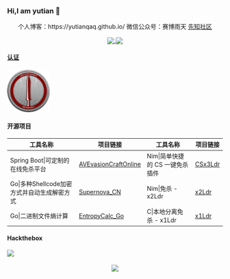 ### Hi,I am yutian 👋
 <p align="center"> 个人博客：https://yutianqaq.github.io/   微信公众号：赛博雨天 <a style="display: inline;" href="https://xz.aliyun.com/u/29840">先知社区</p>  




<!-- ![Anurag's GitHub stats](https://github-readme-stats.vercel.app/api?username=yutianqaq&hide=contribs,prs,issues&show_icons=true&theme=radical)-->
<p align="center"><img align='center' src="https://github-readme-stats.vercel.app/api?username=yutianqaq&show_icons=true&line_height=35&count_private=true&theme=dark"> <img align="center" src="https://github-readme-stats.vercel.app/api/top-langs/?username=yutianqaq&&hide=html,javascript&langs_count=3&line_height=35&theme=dark" /> </p> 

#### 认证

<a style="display: inline;" href="https://api.eu.badgr.io/public/assertions/bVOCm2Z1QlKO3GhyDahfng"><img style="display: inline;" src="Images/crto-logo.png" alt="CRTO" width="100" height="100" /></a>

#### 开源项目
| 工具名称                                      | 项目链接                                        | 工具名称                                      | 项目链接                                        | 
| ------------------------------------------ | -------------------------------------------- | -------------------------------------------- | -------------------------------------------- |
| Spring Boot\|可定制的在线免杀平台               | [AVEvasionCraftOnline](https://github.com/yutianqaq/AVEvasionCraftOnline) | Nim\|简单快捷的 CS 一键免杀插件                   | [CSx3Ldr](https://github.com/yutianqaq/CSx3Ldr)      |
| Go\|多种Shellcode加密方式并自动生成解密方式      | [Supernova_CN](https://github.com/yutianqaq/Supernova_CN) | Nim\|免杀 - x2Ldr                              | [x2Ldr](https://github.com/yutianqaq/x2Ldr)         |
| Go\|二进制文件熵计算                               | [EntropyCalc_Go](https://github.com/yutianqaq/EntropyCalc_Go) | C\|本地分离免杀 - x1Ldr                         | [x1Ldr](https://github.com/yutianqaq/x1Ldr)         |   

#### Hackthebox
<p><a href="https://app.hackthebox.com/profile/244079" target="_blank" rel="noopener"><img src="http://www.hackthebox.eu/badge/image/244079"></a></p>
<p align="center"> <img align='center' src="https://profile-counter.glitch.me/yutianqaq/count.svg" > </p>

 

<!--
[Nim 简单快捷的 CS 一键免杀插件](https://github.com/yutianqaq/CSx3Ldr) - [Spring Boot 可定制的、在线免杀平台](https://github.com/yutianqaq/AVEvasionCraftOnline)

[Nim 免杀 - x2Ldr](https://github.com/yutianqaq/x2Ldr) - [C 本地分离免杀 - x1Ldr](https://github.com/yutianqaq/x1Ldr)

[Go 多种Shellcode加密方式并自动生成解密方式](https://github.com/yutianqaq/Supernova_CN) - [Go 二进制熵计算](https://github.com/yutianqaq/EntropyCalc_Go)

**yutianqaq/yutianqaq** is a ✨ _special_ ✨ repository because its `README.md` (this file) appears on your GitHub profile.

Here are some ideas to get you started:

- 🔭 I’m currently working on ...
- 🌱 I’m currently learning ...
- 👯 I’m looking to collaborate on ...
- 🤔 I’m looking for help with ...
- 💬 Ask me about ...
- 📫 How to reach me: ytian233@163.com
- 😄 Pronouns: ...
- ⚡ Fun fact: ...
-->
